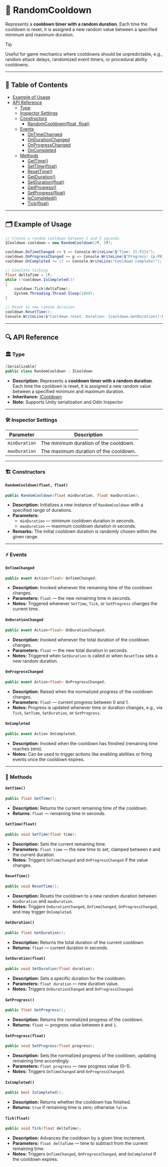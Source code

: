 # 🧩 RandomCooldown

Represents a **cooldown timer with a random duration**. Each time
the cooldown is reset, it is assigned a new random value between a specified minimum and maximum duration.


> [!TIP]
> Useful for game mechanics where cooldowns should be unpredictable, e.g., random attack delays, randomized event
> timers, or procedural ability cooldowns.

---

## 📑 Table of Contents

- [Example of Usage](#-example-of-usage)
- [API Reference](#-api-reference)
  - [Type](#-type)
  - [Inspector Settings](#-inspector-settings)
  - [Constructors](#-constructors)
    - [RandomCooldown(float, float)](#randomcooldownfloat-float)
  - [Events](#-events)
    - [OnTimeChanged](#ontimechanged)
    - [OnDurationChanged](#ondurationchanged)
    - [OnProgressChanged](#onprogresschanged)
    - [OnCompleted](#oncompleted)
  - [Methods](#-methods)
    - [GetTime()](#gettime)
    - [SetTime(float)](#settimefloat)
    - [ResetTime()](#resettime)
    - [GetDuration()](#getduration)
    - [SetDuration(float)](#setdurationfloat)
    - [GetProgress()](#getprogress)
    - [SetProgress(float)](#setprogressfloat)
    - [IsCompleted()](#iscompleted)
    - [Tick(float)](#tickfloat)


---

## 🗂 Example of Usage

```csharp
// Create a random cooldown between 2 and 5 seconds
ICooldown cooldown = new RandomCooldown(2f, 5f);

cooldown.OnTimeChanged += t => Console.WriteLine($"Time: {t:F2}s");
cooldown.OnProgressChanged += p => Console.WriteLine($"Progress: {p:P0}");
cooldown.OnCompleted += () => Console.WriteLine("Cooldown complete!");

// Simulate ticking
float deltaTime = 1f;
while (!cooldown.IsCompleted())
{
    cooldown.Tick(deltaTime);
    System.Threading.Thread.Sleep(1000);
}

// Reset to new random duration
cooldown.ResetTime();
Console.WriteLine($"Cooldown reset. Duration: {cooldown.GetDuration():F2}s");
```

---

## 🔍 API Reference

### 🏛️ Type <div id="-type"></div>

```csharp
[Serializable]
public class RandomCooldown : ICooldown
```

- **Description:** Represents a **cooldown timer with a random duration**. Each time
  the cooldown is reset, it is assigned a new random value between a specified minimum and maximum duration.
- **Inheritance:** [ICooldown](ICooldown.md)
- **Note:** Supports Unity serialization and Odin Inspector

---

### 🛠 Inspector Settings

| Parameter     | Description                           |
|---------------|---------------------------------------|
| `minDuration` | The minimum duration of the cooldown. |
| `maxDuration` | The maximum duration of the cooldown. |

---

<div id="-constructor"></div>

### 🏗️ Constructors

#### `RandomCooldown(float, float)`

```csharp
public RandomCooldown(float minDuration, float maxDuration);
```

- **Description:** Initializes a new instance of `RandomCooldown` with a specified range of durations.
- **Parameters:**
    - `minDuration` — minimum cooldown duration in seconds.
    - `maxDuration` — maximum cooldown duration in seconds.
- **Remarks:** The initial cooldown duration is randomly chosen within the given range.

---

### ⚡ Events

#### `OnTimeChanged`

```csharp
public event Action<float> OnTimeChanged;
```

- **Description:** Invoked whenever the remaining time of the cooldown changes.
- **Parameters:** `float` — the new remaining time in seconds.
- **Notes:** Triggered whenever `SetTime`, `Tick`, or `SetProgress` changes the current time.

#### `OnDurationChanged`

```csharp
public event Action<float> OnDurationChanged;
```

- **Description:** Invoked whenever the total duration of the cooldown changes.
- **Parameters:** `float` — the new total duration in seconds.
- **Notes:** Triggered when `SetDuration` is called or when `ResetTime` sets a new random duration.

#### `OnProgressChanged`

```csharp
public event Action<float> OnProgressChanged;
```

- **Description:** Raised when the normalized progress of the cooldown changes.
- **Parameters:** `float` — current progress between 0 and 1.
- **Notes:** Progress is updated whenever time or duration changes, e.g., via `Tick`, `SetTime`, `SetDuration`, or
  `SetProgress`.

#### `OnCompleted`

```csharp
public event Action OnCompleted;
```

- **Description:** Invoked when the cooldown has finished (remaining time reaches zero).
- **Notes:** Can be used to trigger actions like enabling abilities or firing events once the cooldown expires.

---

### 🏹 Methods

#### `GetTime()`

```csharp
public float GetTime();
```

- **Description:** Returns the current remaining time of the cooldown.
- **Returns:** `float` — remaining time in seconds.

#### `SetTime(float)`

```csharp
public void SetTime(float time);
```

- **Description:** Sets the current remaining time.
- **Parameters:** `float time` — the new time to set, clamped between `0` and the current duration.
- **Notes:** Triggers `OnTimeChanged` and `OnProgressChanged` if the value changes.

#### `ResetTime()`

```csharp
public void ResetTime();
```

- **Description:** Resets the cooldown to a new random duration between `minDuration` and `maxDuration`.
- **Notes:** Triggers `OnDurationChanged`, `OnTimeChanged`, `OnProgressChanged`, and may trigger `OnCompleted`.

#### `GetDuration()`

```csharp
public float GetDuration();
```

- **Description:** Returns the total duration of the current cooldown.
- **Returns:** `float` — current duration in seconds.

#### `SetDuration(float)`

```csharp
public void SetDuration(float duration);
```

- **Description:** Sets a specific duration for the cooldown.
- **Parameters:** `float duration` — new duration value.
- **Notes:** Triggers `OnDurationChanged` and `OnProgressChanged`.

#### `GetProgress()`

```csharp
public float GetProgress();
```

- **Description:** Returns the normalized progress of the cooldown.
- **Returns:** `float` — progress value between `0` and `1`.

#### `SetProgress(float)`

```csharp
public void SetProgress(float progress);
```

- **Description:** Sets the normalized progress of the cooldown, updating remaining time accordingly.
- **Parameters:** `float progress` — new progress value (0–1).
- **Notes:** Triggers `OnTimeChanged` and `OnProgressChanged`.

#### `IsCompleted()`

```csharp
public bool IsCompleted();
```

- **Description:** Returns whether the cooldown has finished.
- **Returns:** `true` if remaining time is zero; otherwise `false`.

#### `Tick(float)`

```csharp
public void Tick(float deltaTime);
```

- **Description:** Advances the cooldown by a given time increment.
- **Parameters:** `float deltaTime` — time to subtract from the current remaining time.
- **Notes:** Triggers `OnTimeChanged`, `OnProgressChanged`, and `OnCompleted` if the cooldown expires.
